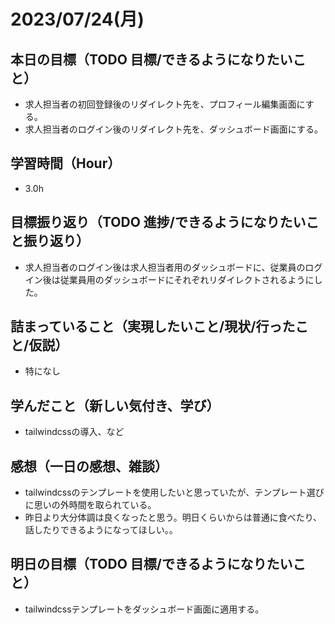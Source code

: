 
# 2023/07/24(月)

## 本日の目標（TODO 目標/できるようになりたいこと）

- 求人担当者の初回登録後のリダイレクト先を、プロフィール編集画面にする。
- 求人担当者のログイン後のリダイレクト先を、ダッシュボード画面にする。

## 学習時間（Hour）

- 3.0h

## 目標振り返り（TODO 進捗/できるようになりたいこと振り返り）

- 求人担当者のログイン後は求人担当者用のダッシュボードに、従業員のログイン後は従業員用のダッシュボードにそれぞれリダイレクトされるようにした。

## 詰まっていること（実現したいこと/現状/行ったこと/仮説）

- 特になし

## 学んだこと（新しい気付き、学び）

- tailwindcssの導入、など

## 感想（一日の感想、雑談）

- tailwindcssのテンプレートを使用したいと思っていたが、テンプレート選びに思いの外時間を取られている。
- 昨日より大分体調は良くなったと思う。明日くらいからは普通に食べたり、話したりできるようになってほしい。。

## 明日の目標（TODO 目標/できるようになりたいこと）

- tailwindcssテンプレートをダッシュボード画面に適用する。
